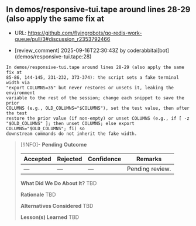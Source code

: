 ## In demos/responsive-tui.tape around lines 28-29 (also apply the same fix at

- URL: https://github.com/flyingrobots/go-redis-work-queue/pull/3#discussion_r2353792466

- [review_comment] 2025-09-16T22:30:43Z by coderabbitai[bot] (demos/responsive-tui.tape:28)

```text
In demos/responsive-tui.tape around lines 28-29 (also apply the same fix at
85-86, 144-145, 231-232, 373-374): the script sets a fake terminal width via
"export COLUMNS=35" but never restores or unsets it, leaking the environment
variable to the rest of the session; change each snippet to save the prior
COLUMNS (e.g., OLD_COLUMNS="$COLUMNS"), set the test value, then after the test
restore the prior value (if non-empty) or unset COLUMNS (e.g., if [ -z
"$OLD_COLUMNS" ]; then unset COLUMNS; else export COLUMNS="$OLD_COLUMNS"; fi) so
downstream commands do not inherit the fake width.
```

> [!INFO]- **Pending**
> **Outcome**
> 
> | Accepted | Rejected | Confidence | Remarks |
> |----------|----------|------------|---------|
> | — | — | — | Pending review. |
>
> **What Did We Do About It?**
> TBD
>
> **Rationale**
> TBD
>
> **Alternatives Considered**
> TBD
>
> **Lesson(s) Learned**
> TBD
